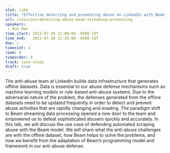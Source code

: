 ```yaml
---
slot: c164
title: "Effective detecting and preventing abuse on LinkedIn with Beam streaming processing"
url: /sessions/detecting-abuse-beam-streaming-processing
speakers:
 - Rui Han
time_start: 2022-07-20 11:00:00 -0500 CDT
time_end:   2022-07-20 11:25:00 -0500 CDT
day: c
timeslot: 1
room: 6
timeorder: 4
track: case-study
draft: true
---
```


The anti-abuse team at Linkedin builds data infrastructure that generates offline datasets. Data is essential to our abuse defense mechanisms such as machine learning models or rule-based anti-abuse systems. Due to the adversarial nature of the problem, the defenses generated from the offline datasets need to be updated frequently in order to detect and prevent abuse activities that are rapidly changing and evading. The paradigm shift to Beam streaming data processing opened a new door to the team and empowered us to defeat sophisticated abusers quickly and accurately. In this talk, we will discuss the use case of defending automated scraping abuse with the Beam model. We will share what the anti-abuse challenges are with the offline dataset, how Beam helps to solve the problems, and how we benefit from the adaptation of Beam’s programming model and framework in our anti-abuse defense.